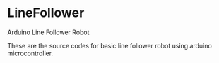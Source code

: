 LineFollower
============

Arduino Line Follower Robot

These are the source codes for basic line follower robot using arduino microcontroller.
